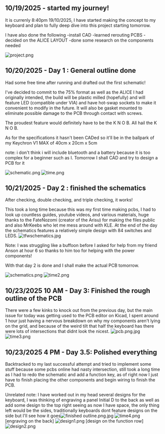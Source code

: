 <!--
  ===================    !!READ THIS NOTICE!!   ====================
  DO NOT edit this file manually. Your changes WILL BE OVERWRITTEN!
  This journal is auto generated and updated by Hack Club Blueprint.
  To edit this file, please edit your journal entries on Blueprint.
  ==================================================================
-->

## 10/19/2025 - started my journey!  

It is currenly 8:40pm 19/10/2025, I have started making the concept to my keyboard and plan to fully deep dive into this project starting tomorrow. 

I have also done the following
-install CAD
-learned rerouting PCBS
-decided on the ALICE LAYOUT
-done some research on the components needed

![project.png](https://blueprint.hackclub.com/user-attachments/blobs/proxy/eyJfcmFpbHMiOnsiZGF0YSI6MzM1MiwicHVyIjoiYmxvYl9pZCJ9fQ==--01aff3688ad0df41abc0df37ba8272a20f1b49f0/project.png)
  

## 10/20/2025 - Day 1 : General outline done  

Had some free time after running and drafted out the first schematic! 

I've decided to commit to the 75% format as well as the ALICE I had originally intended, the build will be plastic milled (hopefully) and will feature LED (compatible under VIA) and have hot-swap sockets to make it convenient to modify in the future. It will also be gasket mounted to eliminate possible damage to the PCB through contact with screws.

The proudest feature would definitely have to be the K N O B. All hail the K N O B.

As for the specifications it hasn't been CADed so it'll be in the ballpark of my Keychron V1 MAX of 
40cm x 20cm x 5cm

note: i don't think i will include bluetooth and a battery because it is too complex for a beginner such as I. Tomorrow I shall CAD and try to design a PCB for it






![schematic.png](https://blueprint.hackclub.com/user-attachments/blobs/proxy/eyJfcmFpbHMiOnsiZGF0YSI6MzY3NSwicHVyIjoiYmxvYl9pZCJ9fQ==--56ded6a6feece6dff1153e47495070f76cbb1b61/schematic.png)
![time.png](https://blueprint.hackclub.com/user-attachments/blobs/proxy/eyJfcmFpbHMiOnsiZGF0YSI6MzY3NiwicHVyIjoiYmxvYl9pZCJ9fQ==--fdb2fa741b33c091a90498d6e61d233a54157728/time.png)
  

## 10/21/2025 - Day 2 : finished the schematics  

After checking, double checking, and triple checking, it works!

This took a long time because this was my first time making pcbs, I had to look up countless guides, youtube videos, and various materials, huge thanks to the FateNozomi (creator of the Arisu) for making the files public and also MrKeebs who let me mess around with KLE. At the end of the day the schematics features a relatively simple design with 84 switches and LEDS.
![tfwschematics.jpg](https://blueprint.hackclub.com/user-attachments/blobs/proxy/eyJfcmFpbHMiOnsiZGF0YSI6NDAyOCwicHVyIjoiYmxvYl9pZCJ9fQ==--64d5f951df4b9e8775557790e8a21c836206d9dc/tfwschematics.jpg)



Note: I was struggling like a buffoon before I asked for help from my friend Anson at hour 6 so thanks to him too for helping with the power components!


With that day 2 is done and I shall make the actual PCB tomorrow.

![schematics.png](https://blueprint.hackclub.com/user-attachments/blobs/proxy/eyJfcmFpbHMiOnsiZGF0YSI6NDAyMywicHVyIjoiYmxvYl9pZCJ9fQ==--cf821ae185a4f4fa6790d11faa25ef54a7927959/schematics.png)
![time2.png](https://blueprint.hackclub.com/user-attachments/blobs/proxy/eyJfcmFpbHMiOnsiZGF0YSI6NDAyNSwicHVyIjoiYmxvYl9pZCJ9fQ==--ff639254836a406a4122133346f622b99094a314/time2.png)
  

## 10/23/2025 10 AM - Day 3: Finished the rough outline of the PCB  

There were a few kinks to knock out from the previous day, but the main issue for today was getting used to the PCB editor on Kicad, I spent around 1 hour just having a nervous breakdown on why my components aren't lying on the grid, and because of the weird tilt that half the keyboard has there were lots of intersections that didnt look the nicest.
![pcb.png.jpg](https://blueprint.hackclub.com/user-attachments/blobs/proxy/eyJfcmFpbHMiOnsiZGF0YSI6NDYxMywicHVyIjoiYmxvYl9pZCJ9fQ==--580a0e0df35d0b31384982285d2183cca63f93f4/pcb.png.jpg)
![time3.png](https://blueprint.hackclub.com/user-attachments/blobs/proxy/eyJfcmFpbHMiOnsiZGF0YSI6NDYxNCwicHVyIjoiYmxvYl9pZCJ9fQ==--85bb14c4e37ccd6a2df342914b181462a62bcf05/time3.png)
  

## 10/23/2025 4 PM - Day 3.5: Polished everything  

Backtracked to my last successful attempt and tried to implement some stuff because some pcbs online had nasty intersection, still took a long time as I had to redo the schematic and add a function key, as of right now I just have to finish placing the other components and begin wiring to finish the PCB.

Unrelated note: I have worked out in my head several designs for the keyboard, I was thinking of engraving a panel Initial D to the back as well as add some design to the top right seeing as now I have space, the only thing left would be the sides, traditionally keyboards dont feature designs on the side but I'll see how it goes![finished outline.png.jpg](https://blueprint.hackclub.com/user-attachments/blobs/proxy/eyJfcmFpbHMiOnsiZGF0YSI6NDY4MSwicHVyIjoiYmxvYl9pZCJ9fQ==--166ffb9719a95ba973c7626f3b1fe9d609836828/finished%20outline.png.jpg)
![time4.png](https://blueprint.hackclub.com/user-attachments/blobs/proxy/eyJfcmFpbHMiOnsiZGF0YSI6NDY4MiwicHVyIjoiYmxvYl9pZCJ9fQ==--695e8174bed4049a1bcf24ea19b2d1bb8f638781/time4.png)
[engraving on the back]
![design1.png](https://blueprint.hackclub.com/user-attachments/blobs/proxy/eyJfcmFpbHMiOnsiZGF0YSI6NDY4NCwicHVyIjoiYmxvYl9pZCJ9fQ==--a36d3ef355e34e5dff2b7f2d2601022f9f416776/design1.png)
[design on the function row]
![design2.png](https://blueprint.hackclub.com/user-attachments/blobs/proxy/eyJfcmFpbHMiOnsiZGF0YSI6NDY4NSwicHVyIjoiYmxvYl9pZCJ9fQ==--120a89af202a639c119f6e73dd5f1f82fe6fb3ce/design2.png)

  

